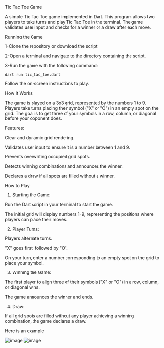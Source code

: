 Tic Tac Toe Game

A simple Tic Tac Toe game implemented in Dart. This program allows two players to take turns and play Tic Tac Toe in the terminal. The game validates user input and checks for a winner or a draw after each move.

Running the Game

1-Clone the repository or download the script.

2-Open a terminal and navigate to the directory containing the script.

3-Run the game with the following command:

    dart run tic_tac_toe.dart

Follow the on-screen instructions to play.

How It Works

The game is played on a 3x3 grid, represented by the numbers 1 to 9. Players take turns placing their symbol ("X" or "O") in an empty spot on the grid. The goal is to get three of your symbols in a row, column, or diagonal before your opponent does.

Features:

Clear and dynamic grid rendering.

Validates user input to ensure it is a number between 1 and 9.

Prevents overwriting occupied grid spots.

Detects winning combinations and announces the winner.

Declares a draw if all spots are filled without a winner.

How to Play

1. Starting the Game:

Run the Dart script in your terminal to start the game.

The initial grid will display numbers 1-9, representing the positions where players can place their moves.

2. Player Turns:

Players alternate turns.

"X" goes first, followed by "O".

On your turn, enter a number corresponding to an empty spot on the grid to place your symbol.

3. Winning the Game:

The first player to align three of their symbols ("X" or "O") in a row, column, or diagonal wins.

The game announces the winner and ends.

4. Draw:

If all grid spots are filled without any player achieving a winning combination, the game declares a draw.

Here is an example 

![image](https://github.com/user-attachments/assets/b64efa39-9553-4375-b582-d1aa5126b561)
![image](https://github.com/user-attachments/assets/b5ebfc59-f662-418d-9eb6-bb848ac686a3)




